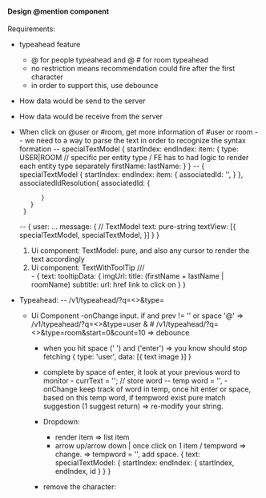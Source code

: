 #### Design @mention component

Requirements:
- typeahead feature
    - @ for people typeahead and @ # for room typeahead
    - no restriction means recommendation could fire after the first character
    - in order to support this, use debounce
- How data would be send to the server
- How data would be receive from the server
- When click on @user or #room, get more information of #user or room
   -- we need to a way to parse the text in order to recognize the syntax formation 
   -- specialTextModel {
          startIndex:
          endIndex:
          item: {
             type: USER|ROOM // specific per entity type / FE has to had logic to render each entity type separately
             firstName:
             lastName:
          }
      }
    -- {
         specialTextModel {
           startIndex:
           endIndex: 
           item: {
              associatedId: '',
          }
         },
         associatedIdResolution{
            associatedId: {
                
            }
         }
       } 
    -- {
           user: ...
           message: { // TextModel
              text: pure-string
              textView: [{
                  specialTextModel,
                  specialTextModel,
              }]
           }
       }
  1) Ui component: TextModel: pure, and also any cursor to render the text accordingly
  2) Ui component: TextWithToolTip ///  
         - {
                text:
                 tooltipData: {
                   imgUrl:
                   title: (firstName + lastName | roomName)
                   subtitle: 
                   url: href link to click on
                 }
           }
 - Typeahead: 
    -- /v1/typeahead/?q=<>&type=
    - Ui Component
        -onChange input. if and prev != '' or space '@' => /v1/typeahead/?q=<>&type=user & # /v1/typeahead/?q=<>&type=room&start=0&count=10 => debounce
        - when you hit space (' ') and ('enter') => you know should stop fetching 
             {
                 type: 'user',
                 data: [{
                     text
                     image
                 }]
             }
        - complete by space of enter, it look at your previous word to monitor
               - currText = ''; // store word
               -- temp word = '',
               - onChange keep track of word in temp, once hit enter or space, based on this temp word, if tempword exist pure match suggestion (1 suggest return) => re-modify your string. 
 
        - Dropdown:
            - render item => list item
            - arrow up/arrow down | once click on 1 item / tempword => change. => tempword = '', add space.
               {
                   text:
                   specialTextModel: {
                      startIndex: 
                      endIndex:
                      {
                         startIndex, endIndex, id
                      } 
                   }
               } 
       - remove the character:
 
            